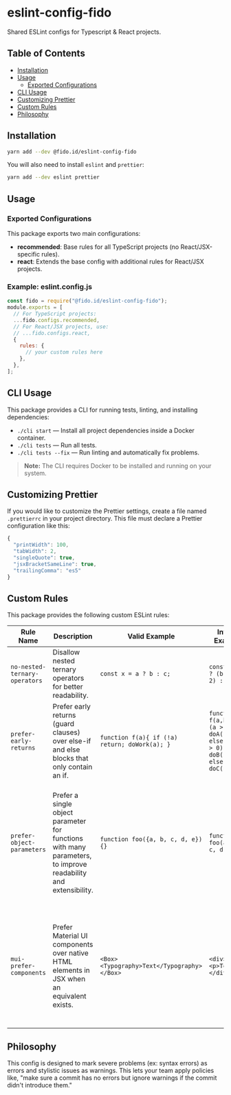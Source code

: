 # eslint-config-fido

Shared ESLint configs for Typescript & React projects.

## Table of Contents

- [Installation](#installation)
- [Usage](#usage)
  - [Exported Configurations](#exported-configurations)
- [CLI Usage](#cli-usage)
- [Customizing Prettier](#customizing-prettier)
- [Custom Rules](#custom-rules)
- [Philosophy](#philosophy)



## Installation

```sh
yarn add --dev @fido.id/eslint-config-fido
```

You will also need to install `eslint` and `prettier`:

```sh
yarn add --dev eslint prettier
```


## Usage

### Exported Configurations

This package exports two main configurations:

- **recommended**: Base rules for all TypeScript projects (no React/JSX-specific rules).
- **react**: Extends the base config with additional rules for React/JSX projects.

### Example: eslint.config.js

```js
const fido = require("@fido.id/eslint-config-fido");
module.exports = [
  // For TypeScript projects:
  ...fido.configs.recommended,
  // For React/JSX projects, use:
  // ...fido.configs.react,
  {
    rules: {
      // your custom rules here
    },
  },
];
```

## CLI Usage

This package provides a CLI for running tests, linting, and installing dependencies:

- `./cli start` — Install all project dependencies inside a Docker container.
- `./cli tests` — Run all tests.
- `./cli tests --fix` — Run linting and automatically fix problems.

> **Note:** The CLI requires Docker to be installed and running on your system.

## Customizing Prettier

If you would like to customize the Prettier settings, create a file named `.prettierrc` in your project directory. This file must declare a Prettier configuration like this:

```js
{
  "printWidth": 100,
  "tabWidth": 2,
  "singleQuote": true,
  "jsxBracketSameLine": true,
  "trailingComma": "es5"
}
```


## Custom Rules

This package provides the following custom ESLint rules:

| Rule Name | Description | Valid Example | Invalid Example | Explanation |
|-----------|-------------|---------------|-----------------|-------------|
| `no-nested-ternary-operators` | Disallow nested ternary operators for better readability. | `const x = a ? b : c;` | `const x = a ? (b ? 1 : 2) : 3;` | Nested ternaries are hard to read and should be avoided. |
| `prefer-early-returns` | Prefer early returns (guard clauses) over else-if and else blocks that only contain an if. | `function f(a){ if (!a) return; doWork(a); }` | `function f(a,b){ if (a > 0) { doA(); } else if (b > 0) { doB(); } else { doC(); } }` | Avoids deep nesting and improves code clarity by using guard clauses instead of else/else-if. |
| `prefer-object-parameters` | Prefer a single object parameter for functions with many parameters, to improve readability and extensibility. | `function foo({a, b, c, d, e}) {}` | `function foo(a, b, c, d, e) {}` | When a function takes more than a set number of parameters (default: 4), use a single object parameter instead of multiple positional arguments. |
| `mui-prefer-components` | Prefer Material UI components over native HTML elements in JSX when an equivalent exists. | `<Box><Typography>Text</Typography></Box>` | `<div><p>Text</p></div>` | Enforces use of MUI components (e.g., Box, Typography, Button) instead of native HTML tags in JSX for consistency with the design system. |

## Philosophy

This config is designed to mark severe problems (ex: syntax errors) as errors and stylistic issues as warnings. This lets your team apply policies like, "make sure a commit has no errors but ignore warnings if the commit didn't introduce them."
